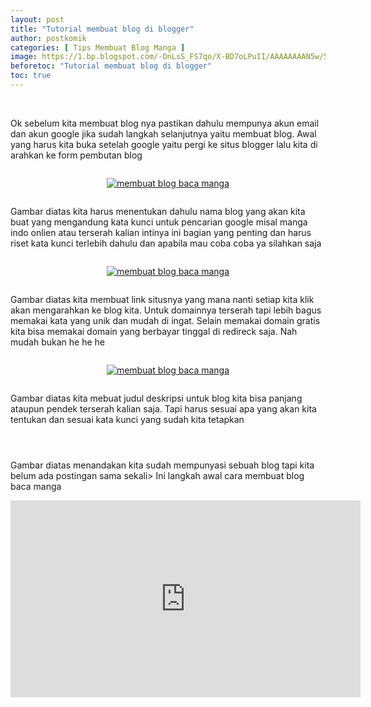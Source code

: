 ```yaml
---
layout: post
title: "Tutorial membuat blog di blogger"
author: postkomik
categories: [ Tips Membuat Blog Manga ]
image: https://1.bp.blogspot.com/-DnLsS_FS7qo/X-BD7oLPuII/AAAAAAAAN5w/56C7De6-j8QG1Y5SXpiMf9B2ivT7gNOcACLcBGAsYHQ/s897/template.png
beforetoc: "Tutorial membuat blog di blogger"
toc: true
---
```


<p>&nbsp;</p>
<p>Ok sebelum kita membuat blog nya pastikan dahulu mempunya akun email dan akun google jika sudah langkah selanjutnya yaitu membuat blog. Awal yang harus kita buka setelah google yaitu pergi ke situs blogger lalu kita di arahkan ke form pembutan blog </p>
<div class="separator" style="clear: both;"><a href="https://1.bp.blogspot.com/-wUD1JuVI3Ew/X7FHJZiag9I/AAAAAAAANhA/n0tBUK7p9I4n5EYPb6I5C42-9iagRSBWwCLcBGAsYHQ/s0/membuatjudul.png" style="display: block; padding: 1em 0px; text-align: center;"><img alt="membuat blog baca manga" border="0" data-original-height="472" data-original-width="1020" src="https://1.bp.blogspot.com/-wUD1JuVI3Ew/X7FHJZiag9I/AAAAAAAANhA/n0tBUK7p9I4n5EYPb6I5C42-9iagRSBWwCLcBGAsYHQ/s16000/membuatjudul.png" title="membuat blog baca manga" /></a></div>

<p>Gambar diatas kita harus menentukan dahulu nama blog yang akan kita buat yang mengandung kata kunci untuk pencarian google misal manga indo onlien atau terserah kalian intinya ini bagian yang penting dan harus riset kata kunci terlebih dahulu dan apabila mau coba coba ya silahkan saja</p>
<div class="separator" style="clear: both;"><a href="https://1.bp.blogspot.com/-3H13oPPJObo/X7FHOFE5R8I/AAAAAAAANhE/T7uv0fDJoAAdKMxhZcKS6uW04g4-Q-lXACLcBGAsYHQ/s0/namasitus.png" style="display: block; padding: 1em 0px; text-align: center;"><img alt="membuat blog baca manga" border="0" data-original-height="448" data-original-width="983" src="https://1.bp.blogspot.com/-3H13oPPJObo/X7FHOFE5R8I/AAAAAAAANhE/T7uv0fDJoAAdKMxhZcKS6uW04g4-Q-lXACLcBGAsYHQ/s16000/namasitus.png" title="membuat blog baca manga" /></a></div>

<p>Gambar diatas kita membuat link situsnya yang mana nanti setiap kita klik akan mengarahkan ke blog kita. Untuk domainnya terserah tapi lebih bagus memakai kata yang unik dan mudah di ingat. Selain memakai domain gratis kita bisa memakai domain yang berbayar tinggal di redireck saja. Nah mudah bukan he he he </p>
<div class="separator" style="clear: both;"><a href="https://1.bp.blogspot.com/-IIcqp2mNr9w/X7FHS9ZgxtI/AAAAAAAANhI/Jc-yr9unD4EYzHY9k0Rjw1OtoD1WaNSGQCLcBGAsYHQ/s0/membuatjudul.png" style="display: block; padding: 1em 0px; text-align: center;"><img alt="membuat blog baca manga" border="0" data-original-height="472" data-original-width="1020" src="https://1.bp.blogspot.com/-IIcqp2mNr9w/X7FHS9ZgxtI/AAAAAAAANhI/Jc-yr9unD4EYzHY9k0Rjw1OtoD1WaNSGQCLcBGAsYHQ/s16000/membuatjudul.png" title="membuat blog baca manga" /></a></div>

<p>Gambar diatas kita mebuat judul deskripsi untuk blog kita bisa panjang ataupun pendek terserah kalian saja. Tapi harus sesuai apa yang akan kita tentukan dan sesuai kata kunci yang sudah kita tetapkan</p>
<div class="separator" style="clear: both;"><a href="https://1.bp.blogspot.com/-7tfFjaecbAo/X7FHWkoX4VI/AAAAAAAANhM/iZcubJEAnPQztkt5y-Dw24ftxis-m43wwCLcBGAsYHQ/s0/end.png" style="display: block; padding: 1em 0px; text-align: center;"><img alt="" border="0" data-original-height="438" data-original-width="983" src="https://1.bp.blogspot.com/-7tfFjaecbAo/X7FHWkoX4VI/AAAAAAAANhM/iZcubJEAnPQztkt5y-Dw24ftxis-m43wwCLcBGAsYHQ/s0/end.png" /></a></div>
<p>Gambar diatas menandakan kita sudah mempunyasi sebuah blog tapi kita belum ada postingan sama sekali&gt; Ini langkah awal cara membuat blog baca manga</p>

<iframe allow="accelerometer; autoplay; clipboard-write; encrypted-media; gyroscope; picture-in-picture" allowfullscreen="" frameborder="0" height="315" src="https://www.youtube.com/embed/PWMkCR4iFnA" width="560"></iframe>

